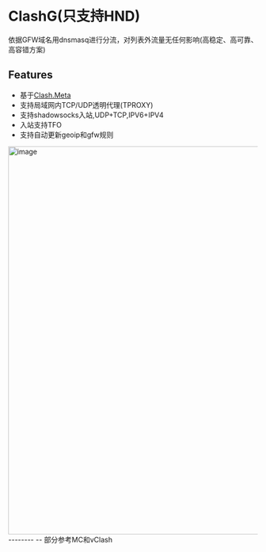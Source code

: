 # ClashG(只支持HND)
依据GFW域名用dnsmasq进行分流，对列表外流量无任何影响(高稳定、高可靠、高容错方案)
## Features
- 基于[Clash.Meta](https://github.com/MetaCubeX/Clash.Meta)
- 支持局域网内TCP/UDP透明代理(TPROXY)
- 支持shadowsocks入站,UDP+TCP,IPV6+IPV4
- 入站支持TFO
- 支持自动更新geoip和gfw规则
<img width="784" alt="image" src="https://user-images.githubusercontent.com/1744697/185013612-6e495270-6a60-4b5d-b92a-e5f84f2161e4.png">
--------
-- 部分参考MC和vClash
